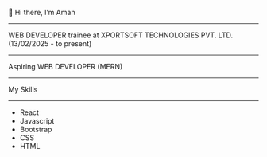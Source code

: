👋 Hi there, I’m Aman
___________________________________________________________________________________________________________________________________________________________________________________________

WEB DEVELOPER trainee at XPORTSOFT TECHNOLOGIES PVT. LTD. (13/02/2025 - to present)
_____________________________
Aspiring WEB DEVELOPER (MERN)
_____________________________
My Skills
__________
- React
- Javascript
- Bootstrap
- CSS
- HTML

<!---
AK-PHOENIX/AK-PHOENIX is a ✨ special ✨ repository because its `README.md` (this file) appears on your GitHub profile.
You can click the Preview link to take a look at your changes.
--->
